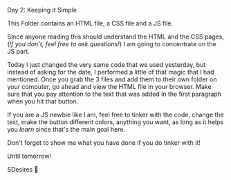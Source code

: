Day 2: Keeping it Simple

This Folder contains an HTML file, a CSS file and a JS file.

Since anyone reading this should understand the HTML and the CSS pages, (*If you don't, feel free to ask questions!*) I am going to concentrate on the JS part.

Today I just changed the very same code that we used yesterday, but instead of asking for the date, I performed a little of that magic that I had mentioned. Once you grab the 3 files and add them to their own folder on your computer, go ahead and view the HTML file in your browser. Make sure that you pay attention to the text that was added in the first paragraph when you hit that button.

If you are a JS newbie like I am, feel free to tinker with the code, change the text, make the button different colors, anything you want, as long as it helps you *learn* since that's the main goal here. 

Don't forget to show me what you have done if you do tinker with it!

Until tomorrow!

SDesires 🌹
